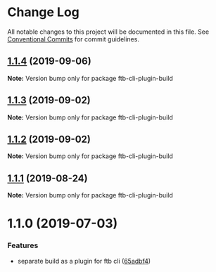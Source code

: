 # Change Log

All notable changes to this project will be documented in this file.
See [Conventional Commits](https://conventionalcommits.org) for commit guidelines.

## [1.1.4](https://github.com/ftb-family/ftb-cli/compare/ftb-cli-plugin-build@1.1.3...ftb-cli-plugin-build@1.1.4) (2019-09-06)

**Note:** Version bump only for package ftb-cli-plugin-build





## [1.1.3](https://github.com/ftb-family/ftb-cli/compare/ftb-cli-plugin-build@1.1.2...ftb-cli-plugin-build@1.1.3) (2019-09-02)

**Note:** Version bump only for package ftb-cli-plugin-build





## [1.1.2](https://github.com/ftb-family/ftb-cli/compare/ftb-cli-plugin-build@1.1.1...ftb-cli-plugin-build@1.1.2) (2019-09-02)

**Note:** Version bump only for package ftb-cli-plugin-build





## [1.1.1](https://github.com/ftb-family/ftb-cli/compare/ftb-cli-plugin-build@1.1.0...ftb-cli-plugin-build@1.1.1) (2019-08-24)

**Note:** Version bump only for package ftb-cli-plugin-build





# 1.1.0 (2019-07-03)


### Features

* separate build as a plugin for ftb cli ([65adbf4](https://github.com/ftb-family/ftb-cli/commit/65adbf4))
